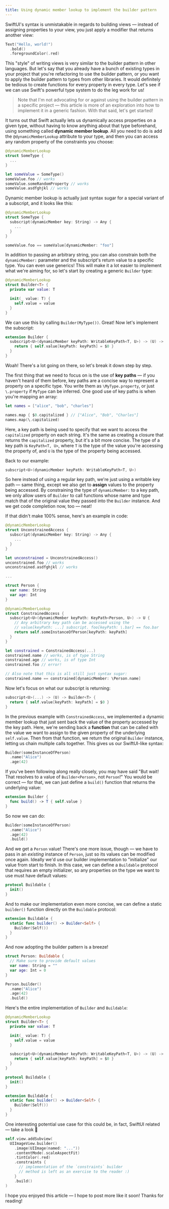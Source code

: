 ```yaml
---
title: Using dynamic member lookup to implement the builder pattern
---
```


SwiftUI's syntax is unmistakable in regards to building views — instead of assigning properties to your view, you just apply a modifier that returns another view:

```swift
Text("Hello, world!")
  .bold()
  .foregroundColor(.red)
```

This "style" of writing views is very similar to the builder pattern in other languages. But let's say that you already have a bunch of existing types in your project that you're refactoring to use the builder pattern, or you want to apply the builder pattern to types from other libraries. It would definitely be tedious to create functions for every property in every type. Let's see if we can use Swift's powerful type system to do the leg work for us!

> Note that I'm not advocating for or against using the builder pattern in a specific project — this article is more of an exploration into how to implement it in a generic fashion. With that said, let's get started!

It turns out that Swift actually lets us dynamically access properties on a given type, without having to know anything about that type beforehand, using something called **dynamic member lookup**. All you need to do is add the `@dynamicMemberLookup` attribute to your type, and then you can access any random property of the constraints you choose:

```swift
@dynamicMemberLookup
struct SomeType {
  ...
}

let someValue = SomeType()
someValue.foo // works
someValue.someRandomProperty // works
someValue.asdfghjkl // works
```

Dynamic member lookup is actually just syntax sugar for a special variant of a subscript, and it looks like this:

```swift
@dynamicMemberLookup
struct SomeType {
  subscript(dynamicMember key: String) -> Any {
    ...
  }
}

someValue.foo == someValue[dynamicMember: "foo"]
```

In addition to passing an arbitrary string, you can also constrain both the `dynamicMember:` parameter and the subscript's return value to a specific type. You can even use generics! This will make it a lot easier to implement what we're aiming for, so let's start by creating a generic `Builder` type:

```swift
@dynamicMemberLookup
struct Builder<T> {
  private var value: T

  init(_ value: T) {
    self.value = value
  }
}
```

We can use this by calling `Builder(MyType())`. Great! Now let's implement the subscript:

```swift
extension Builder {
  subscript<U>(dynamicMember keyPath: WritableKeyPath<T, U>) -> (U) -> Builder<T> {
    return { self.value[keyPath: keyPath] = $0 }
  }
}
```

Woah! There's a lot going on there, so let's break it down step by step.

The first thing that we need to focus on is the use of **key paths** — if you haven't heard of them before, key paths are a concise way to represent a property on a specific type. You write them as `\MyType.property`, or just `\.property` if `MyType` can be inferred. One good use of key paths is when you're mapping an array:

```swift
let names = ["alice", "bob", "charles"]

names.map { $0.capitalized } // ["Alice", "Bob", "Charles"]
names.map(\.capitalized)
```

Here, a key path is being used to specify that we want to access the `capitalized` property on each string. It's the same as creating a closure that returns the `capitalized` property, but it's a bit more concise. The type of a key path is `KeyPath<T, U>`, where `T` is the type of the value you're accessing the property of, and `U` is the type of the property being accessed.

Back to our example:

```swift
subscript<U>(dynamicMember keyPath: WritableKeyPath<T, U>)
```

So here instead of using a regular key path, we're just using a writable key path — same thing, except we also get to **assign** values to the property being accessed. By constraining the type of `dynamicMember:` to a key path, we only allow users of `Builder` to call functions whose name and type match that of the original value they passed into the `Builder` instance. And we get code completion now, too — neat!

If that didn't make 100% sense, here's an example in code:

```swift
@dynamicMemberLookup
struct UnconstrainedAccess {
  subscript(dynamicMember key: String) -> Any {
    ...
  }
}

let unconstrained = UnconstrainedAccess()
unconstrained.foo // works
unconstrained.asdfghjkl // works

...

struct Person {
  var name: String
  var age: Int
}

@dynamicMemberLookup
struct ConstrainedAccess {
  subscript<U>(dynamicMember keyPath: KeyPath<Person, U>) -> U {
    // Any arbitrary key path can be accessed using the
    // value[keyPath: ...] subscript. foo[keyPath: \.bar] == foo.bar
    return self.someInstanceOfPerson[keyPath: keyPath]
  }
}

let constrained = ConstrainedAccess(...)
constrained.name // works, is of type String
constrained.age // works, is of type Int
constrained.foo // error!

// Also note that this is all still just syntax sugar:
constrained.name == constrained[dynamicMember: \Person.name]
```

Now let's focus on what our subscript is returning:

```swift
subscript<U>(...) -> (U) -> Builder<T> {
  return { self.value[keyPath: keyPath] = $0 }
}
```

In the previous example with `ConstrainedAccess`, we implemented a dynamic member lookup that just sent back the value of the property accessed by the key path. Here, we're sending back a **function** that can be called with the value we want to assign to the given property of the underlying `self.value`. Then from that function, we return the original `Builder` instance, letting us chain multiple calls together. This gives us our SwiftUI-like syntax:

```swift
Builder(someInstanceOfPerson)
  .name("Alice")
  .age(42)
```

If you've been following along really closely, you may have said "But wait! That resolves to a value of `Builder<Person>`, not `Person`!" You would be correct — for that, we can just define a `build()` function that returns the underlying value:

```swift
extension Builder {
  func build() -> T { self.value }
}
```

So now we can do:

```swift
Builder(someInstanceOfPerson)
  .name("Alice")
  .age(42)
  .build()
```

And we get a `Person` value! There's one more issue, though — we have to pass in an _existing_ instance of `Person`, just so its values can be modified once again. Ideally we'd use our builder implementation to "initialize" our value from start to finish. In this case, we can define a `Buildable` protocol that requires an empty initializer, so any properties on the type we want to use must have default values:

```swift
protocol Buildable {
  init()
}
```

And to make our implementation even more concise, we can define a static `builder()` function directly on the `Buildable` protocol:

```swift
extension Buildable {
  static func builder() -> Builder<Self> {
    Builder(Self())
  }
}
```

And now adopting the builder pattern is a breeze!

```swift
struct Person: Buildable {
  // Make sure to provide default values
  var name: String = ""
  var age: Int = 0
}

Person.builder()
  .name("Alice")
  .age(42)
  .build()
```

Here's the entire implementation of `Builder` and `Buildable`:

```swift
@dynamicMemberLookup
struct Builder<T> {
  private var value: T

  init(_ value: T) {
    self.value = value
  }

  subscript<U>(dynamicMember keyPath: WritableKeyPath<T, U>) -> (U) -> Builder<T> {
    return { self.value[keyPath: keyPath] = $0 }
  }
}

protocol Buildable {
  init()
}

extension Buildable {
  static func builder() -> Builder<Self> {
    Builder(Self())
  }
}
```

One interesting potential use case for this could be, in fact, SwiftUI related — take a look 👀

```swift
self.view.addSubview(
  UIImageView.builder()
    .image(UIImage(named: "..."))
    .contentMode(.scaleAspectFit)
    .tintColor(.red)
    .constraints {
      // implementation of the `constraints` builder
      // method is left as an exercise to the reader :)
    }
    .build()
)
```

I hope you enjoyed this article — I hope to post more like it soon! Thanks for reading!
